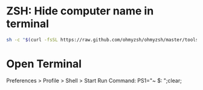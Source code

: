 # ZSH: Hide computer name in terminal

```bash
sh -c "$(curl -fsSL https://raw.github.com/ohmyzsh/ohmyzsh/master/tools/install.sh)"
```

# Open Terminal 

Preferences > Profile > Shell > Start Run Command: PS1="~ $: ";clear;

